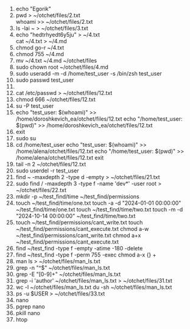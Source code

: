1. echo "Egorik" 
2. pwd > ~/otchet/files/2.txt    
whoami >> ~/otchet/files/2.txt
3. ls -lai ~ > ~/otchet/files/3.txt 
4. echo "hedtrhyedt6y5ju" > ~/4.txt  
cat ~/4.txt > ~/4.md 
5. chmod go-r ~/4.txt  
6. chmod 755 ~/4.md
7. mv ~/4.txt ~/4.md ~/otchet/files
8. sudo chown root ~/otchet/files/4.md
9. sudo useradd -m -d /home/test_user -s /bin/zsh test_user
10. sudo passwd test_user
11. 
12. cat /etc/passwd > ~/otchet/files/12.txt   
13. chmod 666 ~/otchet/files/12.txt
14. su -P test_user
15. echo "test_user: $(whoami)" >> /home/doroshkevich_ea/otchet/files/12.txt 
echo "/home/test_user: $(pwd)" >> /home/doroshkevich_ea/otchet/files/12.txt
15. exit
17. sudo su 
18. cd /home/test_user
echo "test_user: $(whoami)" >> /home/alena/otchet/files/12.txt 
echo "/home/test_user: $(pwd)" >> /home/alena/otchet/files/12.txt
exit
19. tail -n 2 ~/otchet/files/12.txt
20. sudo userdel -r test_user 
21. find ~ -maxdepth 2 -type d -empty > ~/otchet/files/21.txt
22. sudo find / -maxdepth 3 -type f -name 'dev*' -user root > ~/otchet/files/22.txt 
23. mkdir -p ~/test_find/time ~/test_find/permissions
24. touch ~/test_find/time/one.txt
touch -a -d "2024-01-01 00:00:00" ~/test_find/time/one.txt
touch ~/test_find/time/two.txt
touch -m -d "2024-10-14 00:00:00" ~/test_find/time/two.txt
25. touch ~/test_find/permissions/cant_write.txt 
touch ~/test_find/permissions/cant_execute.txt
chmod a-w ~/test_find/permissions/cant_write.txt
chmod a+x ~/test_find/permissions/cant_execute.txt 
26. find ~/test_find -type f -empty -atime -180 -delete
27. find ~/test_find -type f -perm 755 -exec chmod a-x {} +
28. man ls > ~/otchet/files/man_ls.txt
29. grep -n "^$" ~/otchet/files/man_ls.txt
30. grep -E "[0-9]+" ~/otchet/files/man_ls.txt
31. grep -i 'author' ~/otchet/files/man_ls.txt > ~/otchet/files/31.txt
32. wc -l ~/otchet/files/man_ls.txt 
du -sh ~/otchet/files/man_ls.txt 
33. ps -u $USER > ~/otchet/files/33.txt 
34. nano
35. pgrep nano
36. pkill nano
37. htop